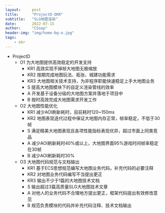 ```yaml
---
layout:     post
title:      "ProjectD-OKR"
subtitle:   "SLG地图渲染"
date:       2022-07-15
author:     "CSoap"
header-img: "img/home-bg-o.jpg"
tags:
    - okr
---
```

- ProjectD
    - O1 为大地图提供高效稳定的开发支持
        - KR1 高效实现不掉帧大地图无极缩放
        - KR2 按期完成地图玩法、拓张、城建功能需求
        - KR3 大地图相关技术支持，为非程序职能快速稳定上手大地图业务
        - S 提高大地图模块下的自定义渲染管线的效率
        - A 开发基于设备分级的大地图方案并落地于项目中
        - B 按时高效完成大地图需求开发工作
    - O2 大地图性能优化
        - KR1 减少AOI刷新耗时，目前耗时120~150ms
        - KR2 地图表现迭代过程中保证大地图内存正常，帧率稳定，不低于30帧
        - S 满足精美大地图表现且各项性能指标表现优异，超过市面上同类竞品
        - A 减少AOI刷新耗时40%或以上，大地图界面95%游戏时间帧率稳定在30帧
        - B 减少AOI刷新耗时30%
    - O3 大地图代码规范与文档输出
        - KR1 基于ECS思想规范编写大地图业务代码，补充代码的必要注释
        - KR2 对地图业务代码编写不当提出更正
        - KR3 输出不少于1篇的大地图技术文档
        - S 输出超过3篇高质量SLG大地图技术文章
        - A 对他人的业务代码不合理地方提出更正，框架代码提出有效修改意见
        - B 规范负责模块的代码并补充代码注释、技术文档输出

